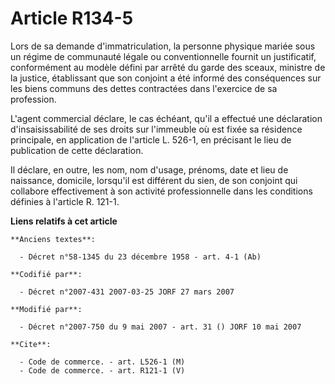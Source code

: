 # Article R134-5

Lors de sa demande d'immatriculation, la personne physique mariée sous un régime de communauté légale ou conventionnelle
fournit un justificatif, conformément au modèle défini par arrêté du garde des sceaux, ministre de la justice, établissant
que son conjoint a été informé des conséquences sur les biens communs des dettes contractées dans l'exercice de sa
profession.

L'agent commercial déclare, le cas échéant, qu'il a effectué une déclaration d'insaisissabilité de ses droits sur l'immeuble
où est fixée sa résidence principale, en application de l'article L. 526-1, en précisant le lieu de publication de cette
déclaration.

Il déclare, en outre, les nom, nom d'usage, prénoms, date et lieu de naissance, domicile, lorsqu'il est différent du sien, de
son conjoint qui collabore effectivement à son activité professionnelle dans les conditions définies à l'article R. 121-1.

**Liens relatifs à cet article**

	**Anciens textes**:

	  - Décret n°58-1345 du 23 décembre 1958 - art. 4-1 (Ab)

	**Codifié par**:

	  - Décret n°2007-431 2007-03-25 JORF 27 mars 2007

	**Modifié par**:

	  - Décret n°2007-750 du 9 mai 2007 - art. 31 () JORF 10 mai 2007

	**Cite**:

	  - Code de commerce. - art. L526-1 (M)
	  - Code de commerce. - art. R121-1 (V)
